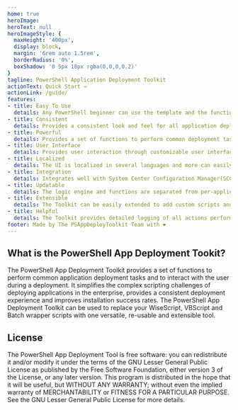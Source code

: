 ```yaml
---
home: true
heroImage: 
heroText: null
heroImageStyle: {
  maxHeight: '400px',
  display: block,
  margin: '6rem auto 1.5rem',
  borderRadius: '0%',
  boxShadow: '0 5px 18px rgba(0,0,0,0.2)'
}
tagline: PowerShell Application Deployment Toolkit
actionText: Quick Start →
actionLink: /guide/
features:
- title: Easy To Use
  details: Any PowerShell beginner can use the template and the functions provided with the Toolkit to perform application deployments
- title: Consistent
  details: Provides a consistent look and feel for all application deployments, regardless of complexity.
- title: Powerful
  details: Provides a set of functions to perform common deployment tasks, such as installing or uninstalling multiple applications, prompting users to close apps, setting registry keys, copying files, etc.
- title: User Interface
  details: Provides user interaction through customizable user interface dialogs boxes, progress dialogs and balloon tip notifications.
- title: Localized
  details: The UI is localized in several languages and more can easily be added using the XML configuration file.
- title: Integration
  details: Integrates well with System Center Configuration Manager(SCCM); provides installation and uninstallation deployment types with options on how to handle exit codes, such as supressing reboots or returning a fast retry code. The toolkit also supports logging in CMTrace-compatible format.
- title: Updatable
  details: The logic engine and functions are separated from per-application scripts, so that you can update the toolkit when a new version is released and maintain backwards compatibility with your deployment scripts.
- title: Extensible
  details: The Toolkit can be easily extended to add custom scripts and functions.
- title: Helpful
  details: The Toolkit provides detailed logging of all actions performed and even includes a graphical console to browse the help documentation for the Toolkit functions.
footer: Made by The PSAppDeployToolkit Team with ❤️
---
```


## What is the PowerShell App Deployment Tookit?

The PowerShell App Deployment Toolkit provides a set of functions to perform common application deployment tasks and to interact with the user during a deployment. It simplifies the complex scripting challenges of deploying applications in the enterprise, provides a consistent deployment experience and improves installation success rates.
The PowerShell App Deployment Toolkit can be used to replace your WiseScript, VBScript and Batch wrapper scripts with one versatile, re-usable and extensible tool.

## License

The PowerShell App Deployment Tool is free software: you can redistribute it and/or modify it under the terms of the GNU Lesser General Public License as published by the Free Software Foundation, either version 3 of the License, or any later version.
This program is distributed in the hope that it will be useful, but WITHOUT ANY WARRANTY; without even the implied warranty of MERCHANTABILITY or FITNESS FOR A PARTICULAR PURPOSE. See the GNU Lesser General Public License for more details.
